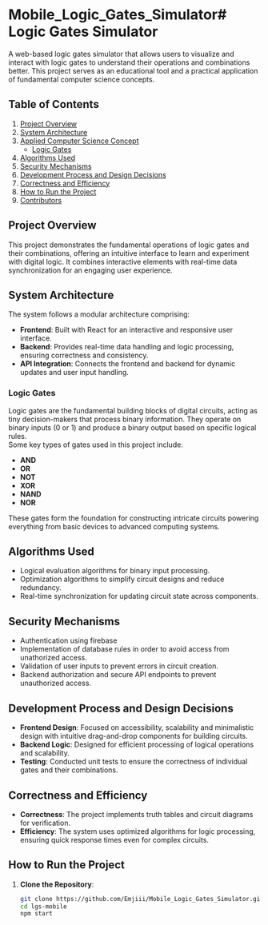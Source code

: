 # Mobile_Logic_Gates_Simulator# Logic Gates Simulator

A web-based logic gates simulator that allows users to visualize and interact with logic gates to understand their operations and combinations better. This project serves as an educational tool and a practical application of fundamental computer science concepts.

## Table of Contents

1. [Project Overview](#project-overview)
2. [System Architecture](#system-architecture)
3. [Applied Computer Science Concept](#applied-computer-science-concept)
   - [Logic Gates](#logic-gates)
4. [Algorithms Used](#algorithms-used)
5. [Security Mechanisms](#security-mechanisms)
6. [Development Process and Design Decisions](#development-process-and-design-decisions)
7. [Correctness and Efficiency](#correctness-and-efficiency)
8. [How to Run the Project](#how-to-run-the-project)
9. [Contributors](#contributors)

## Project Overview

This project demonstrates the fundamental operations of logic gates and their combinations, offering an intuitive interface to learn and experiment with digital logic. It combines interactive elements with real-time data synchronization for an engaging user experience.

## System Architecture

The system follows a modular architecture comprising:

- **Frontend**: Built with React for an interactive and responsive user interface.
- **Backend**: Provides real-time data handling and logic processing, ensuring correctness and consistency.
- **API Integration**: Connects the frontend and backend for dynamic updates and user input handling.

### Logic Gates

Logic gates are the fundamental building blocks of digital circuits, acting as tiny decision-makers that process binary information. They operate on binary inputs (0 or 1) and produce a binary output based on specific logical rules.  
Some key types of gates used in this project include:

- **AND**
- **OR**
- **NOT**
- **XOR**
- **NAND**
- **NOR**

These gates form the foundation for constructing intricate circuits powering everything from basic devices to advanced computing systems.

## Algorithms Used

- Logical evaluation algorithms for binary input processing.
- Optimization algorithms to simplify circuit designs and reduce redundancy.
- Real-time synchronization for updating circuit state across components.

## Security Mechanisms

- Authentication using firebase
- Implementation of database rules in order to avoid access from unathorized access.
- Validation of user inputs to prevent errors in circuit creation.
- Backend authorization and secure API endpoints to prevent unauthorized access.

## Development Process and Design Decisions

- **Frontend Design**: Focused on accessibility, scalability and minimalistic design with intuitive drag-and-drop components for building circuits.
- **Backend Logic**: Designed for efficient processing of logical operations and scalability.
- **Testing**: Conducted unit tests to ensure the correctness of individual gates and their combinations.

## Correctness and Efficiency

- **Correctness**: The project implements truth tables and circuit diagrams for verification.
- **Efficiency**: The system uses optimized algorithms for logic processing, ensuring quick response times even for complex circuits.

## How to Run the Project

1. **Clone the Repository**:
   ```bash
   git clone https://github.com/Emjiii/Mobile_Logic_Gates_Simulator.git
   cd lgs-mobile
   npm start
   ```
